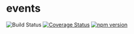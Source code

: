 # events

![Build Status](https://github.com/janis-commerce/events/workflows/Build%20Status/badge.svg)
[![Coverage Status](https://coveralls.io/repos/github/janis-commerce/events/badge.svg?branch=master)](https://coveralls.io/github/janis-commerce/events?branch=master)
[![npm version](https://badge.fury.io/js/%40janiscommerce%2Fevents.svg)](https://www.npmjs.com/package/@janiscommerce/events)

